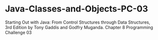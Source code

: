 # Java-Classes-and-Objects-PC-03
Starting Out with Java: From Control Structures through Data Structures, 3rd Edition by Tony Gaddis and Godfry Muganda.  Chapter 8 Programming Challenge 03

